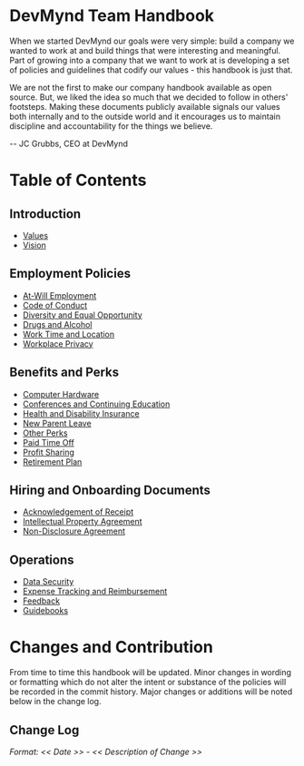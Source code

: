 # DevMynd Team Handbook

When we started DevMynd our goals were very simple: build a company we
wanted to work at and build things that were interesting and meaningful.
Part of growing into a company that we want to work at is developing a
set of policies and guidelines that codify our values - this handbook is
just that.

We are not the first to make our company handbook available as open
source.  But, we liked the idea so much that we decided to follow in
others' footsteps.  Making these documents publicly available signals
our values both internally and to the outside world and it encourages us
to maintain discipline and accountability for the things we believe.

-- JC Grubbs, CEO at DevMynd

# Table of Contents

## Introduction
* [Values](https://github.com/devmynd/handbook/blob/master/Values.md)
* [Vision](https://github.com/devmynd/handbook/blob/master/Vision.md)

## Employment Policies
* [At-Will Employment](https://github.com/devmynd/handbook/blob/master/Employment%20Policies/At-Will%20Employment.md)
* [Code of Conduct](https://github.com/devmynd/handbook/blob/master/Employment%20Policies/Code%20of%20Conduct.md)
* [Diversity and Equal Opportunity](https://github.com/devmynd/handbook/blob/master/Employment%20Policies/Diversity%20and%20Equal%20Opportunity.md)
* [Drugs and Alcohol](https://github.com/devmynd/handbook/blob/master/Employment%20Policies/Drugs%20and%20Alcohol.md)
* [Work Time and Location](https://github.com/devmynd/handbook/blob/master/Employment%20Policies/Work%20Time%20and%20Location.md)
* [Workplace Privacy](https://github.com/devmynd/handbook/blob/master/Employment%20Policies/Workplace%20Privacy.md)

## Benefits and Perks
* [Computer Hardware](https://github.com/devmynd/handbook/blob/master/Benefits%20and%20Perks/Computer%20Hardware.md)
* [Conferences and Continuing Education](https://github.com/devmynd/handbook/blob/master/Benefits%20and%20Perks/Conferences%20and%20Continuing%20Education.md)
* [Health and Disability Insurance](https://github.com/devmynd/handbook/blob/master/Benefits%20and%20Perks/Health%20and%20Disability%20Insurance.md)
* [New Parent Leave](https://github.com/devmynd/handbook/blob/master/Benefits%20and%20Perks/New%20Parent%20Leave.md)
* [Other Perks](https://github.com/devmynd/handbook/blob/master/Benefits%20and%20Perks/Other%20Perks.md)
* [Paid Time Off](https://github.com/devmynd/handbook/blob/master/Benefits%20and%20Perks/Paid%20Time%20Off.md)
* [Profit Sharing](https://github.com/devmynd/handbook/blob/master/Benefits%20and%20Perks/Profit%20Sharing.md)
* [Retirement Plan](https://github.com/devmynd/handbook/blob/master/Benefits%20and%20Perks/Retirement%20Plan.md)

## Hiring and Onboarding Documents
* [Acknowledgement of Receipt](https://github.com/devmynd/handbook/blob/master/Hiring%20and%20Onboarding%20Documents/Acknowledgement%20of%20Receipt.md)
* [Intellectual Property Agreement](https://github.com/devmynd/handbook/blob/master/Hiring%20and%20Onboarding%20Documents/Intellectual%20Property%20Agreement.md)
* [Non-Disclosure Agreement](https://github.com/devmynd/handbook/blob/master/Hiring%20and%20Onboarding%20Documents/Non-Disclosure%20Agreement.md)

## Operations
* [Data Security](https://github.com/devmynd/handbook/blob/master/Operations/Data%20Security.md)
* [Expense Tracking and Reimbursement](https://github.com/devmynd/handbook/blob/master/Operations/Expense%20Tracking%20and%20Reimbursement.md)
* [Feedback](https://github.com/devmynd/handbook/blob/master/Operations/Feedback.md)
* [Guidebooks](https://devmynd.com/guidebooks)

# Changes and Contribution

From time to time this handbook will be updated.  Minor changes in
wording or formatting which do not alter the intent or substance of the
policies will be recorded in the commit history.  Major changes or
additions will be noted below in the change log.

## Change Log

_Format: << Date >> - << Description of Change >>_
